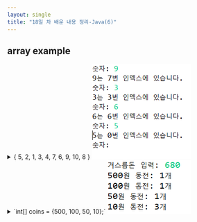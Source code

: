 ```yaml
---
layout: single
title: "18일 차 배운 내용 정리-Java(6)"
---
```

## array example
<details>
<summary>{ 5, 2, 1, 3, 4, 7, 6, 9, 10, 8 }
<img src="../assets/images/2022-04-12 091759.png">
</summary>
<div markdown="1">
  
```java
Scanner scan = new Scanner(System.in);
int num[] = { 5, 2, 1, 3, 4, 7, 6, 9, 10, 8 };
int input = 0;

while (true) {
  System.out.print("숫자: ");
  input = scan.nextInt();
  for (int i = 0; i < num.length; i++) {
    if (num[i] == input) {
      System.out.println(input + "는 " + i + "번 인덱스에 있습니다.");
    }

  }
}
```
 
</div>
</details>

<details>
<summary>`int[] coins = {500, 100, 50, 10};`
<img src="../assets/images/2022-04-12 102911.png">
</summary>
<div markdown="1">
  
```java
Scanner scan = new Scanner(System.in);
int[] coins = { 500, 100, 50, 10 };
int change = 0;

System.out.print("거스름돈 입력: ");
change = scan.nextInt();

for (int i = 0; i < coins.length; i++) {
  int count = change / coins[i];
  if (count >= 1) {
    System.out.println(coins[i] + "원 동전: " + count + "개");
    change -= coins[i] * count;
  }

}
```
 
</div>
</details>
  
